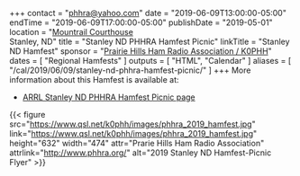 +++
contact = "[phhra@yahoo.com](mailto:phhra@yahoo.com)"
date = "2019-06-09T13:00:00-05:00"
endTime = "2019-06-09T17:00:00-05:00"
publishDate = "2019-05-01"
location = "[Mountrail Courthouse](https://www.google.com/maps/place/101+N+Main+St,+Stanley,+ND+58784/@48.3212135,-102.3936329,17z/data=!3m1!4b1!4m5!3m4!1s0x5320bcdb4ce3ab67:0xa79df8c768af7c26!8m2!3d48.32121!4d-102.3914389)</br>Stanley, ND"
title = "Stanley ND PHHRA Hamfest Picnic"
linkTitle = "Stanley ND Hamfest"
sponsor = "[Prairie Hills Ham Radio Association / K0PHH](http://www.phhra.org/)"
dates = [ "Regional Hamfests" ]
outputs = [ "HTML", "Calendar" ]
aliases = [ "/cal/2019/06/09/stanley-nd-phhra-hamfest-picnic/" ]
+++
More information about this Hamfest is available at:

* [ARRL Stanley ND PHHRA Hamfest Picnic page](http://www.arrl.org/hamfests/stanley-nd-phhra-hamfest-picnic)

{{< figure src="https://www.qsl.net/k0phh/images/phhra_2019_hamfest.jpg" link="https://www.qsl.net/k0phh/images/phhra_2019_hamfest.jpg" height="632" width="474" attr="Prarie Hills Ham Radio Association" attrlink="http://www.phhra.org/" alt="2019 Stanley ND Hamfest-Picnic Flyer" >}}
